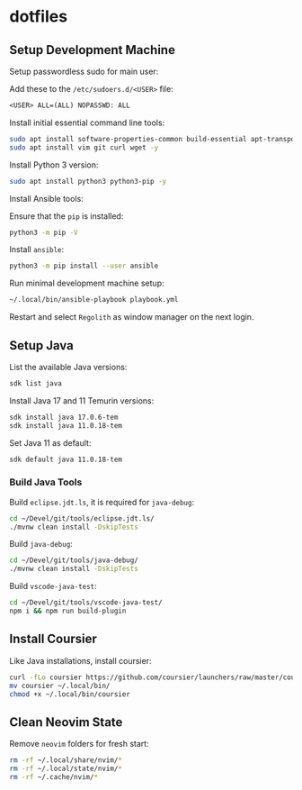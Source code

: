 # dotfiles

## Setup Development Machine

Setup passwordless sudo for main user:

Add these to the `/etc/sudoers.d/<USER>` file:

```txt
<USER> ALL=(ALL) NOPASSWD: ALL
```

Install initial essential command line tools:

```sh
sudo apt install software-properties-common build-essential apt-transport-https ca-certificates -y
sudo apt install vim git curl wget -y
```

Install Python 3 version:

```sh
sudo apt install python3 python3-pip -y
```

Install Ansible tools:

Ensure that the `pip` is installed:

```sh
python3 -m pip -V
```

Install `ansible`:

```sh
python3 -m pip install --user ansible
```

Run minimal development machine setup:

```sh
~/.local/bin/ansible-playbook playbook.yml
```

Restart and select `Regolith` as window manager on the next login.

## Setup Java

List the available Java versions:

```sh
sdk list java
```

Install Java 17 and 11 Temurin versions:

```sh
sdk install java 17.0.6-tem
sdk install java 11.0.18-tem
```

Set Java 11 as default:

```sh
sdk default java 11.0.18-tem
```

### Build Java Tools

Build `eclipse.jdt.ls`, it is required for `java-debug`:

```sh
cd ~/Devel/git/tools/eclipse.jdt.ls/
./mvnw clean install -DskipTests
```

Build `java-debug`:

```sh
cd ~/Devel/git/tools/java-debug/
./mvnw clean install -DskipTests
```

Build `vscode-java-test`:

```sh
cd ~/Devel/git/tools/vscode-java-test/
npm i && npm run build-plugin
```

## Install Coursier

Like Java installations, install coursier:

```sh
curl -fLo coursier https://github.com/coursier/launchers/raw/master/coursier
mv coursier ~/.local/bin/
chmod +x ~/.local/bin/coursier
```

## Clean Neovim State

Remove `neovim` folders for fresh start:

```sh
rm -rf ~/.local/share/nvim/*
rm -rf ~/.local/state/nvim/*
rm -rf ~/.cache/nvim/*
```
